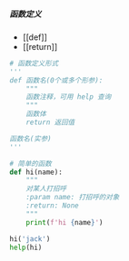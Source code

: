 ##### 函数定义
- [[def]]
- [[return]]
```python
# 函数定义形式
'''
def 函数名(0个或多个形参):
	"""
	函数注释，可用 help 查询
	"""
	函数体
	return 返回值

函数名(实参)
'''

# 简单的函数
def hi(name):
    """
    对某人打招呼
    :param name: 打招呼的对象
    :return: None
    """
    print(f'hi {name}')

hi('jack')
help(hi)

```
